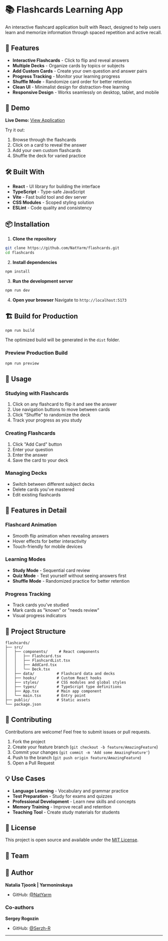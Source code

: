 # 📚 Flashcards Learning App

An interactive flashcard application built with React, designed to help users learn and memorize information through spaced repetition and active recall.

## 🌟 Features

- **Interactive Flashcards** - Click to flip and reveal answers
- **Multiple Decks** - Organize cards by topics or subjects
- **Add Custom Cards** - Create your own question and answer pairs
- **Progress Tracking** - Monitor your learning progress
- **Shuffle Mode** - Randomize card order for better retention
- **Clean UI** - Minimalist design for distraction-free learning
- **Responsive Design** - Works seamlessly on desktop, tablet, and mobile

## 🚀 Demo

**Live Demo:** [View Application](https://your-deployment-url.netlify.app)

Try it out:

1. Browse through the flashcards
2. Click on a card to reveal the answer
3. Add your own custom flashcards
4. Shuffle the deck for varied practice

## 🛠️ Built With

- **React** - UI library for building the interface
- **TypeScript** - Type-safe JavaScript
- **Vite** - Fast build tool and dev server
- **CSS Modules** - Scoped styling solution
- **ESLint** - Code quality and consistency

## 📦 Installation

1. **Clone the repository**

```bash
git clone https://github.com/NatYarm/flashcards.git
cd flashcards
```

2. **Install dependencies**

```bash
npm install
```

3. **Run the development server**

```bash
npm run dev
```

4. **Open your browser**
   Navigate to `http://localhost:5173`

## 🏗️ Build for Production

```bash
npm run build
```

The optimized build will be generated in the `dist` folder.

### Preview Production Build

```bash
npm run preview
```

## 📱 Usage

### Studying with Flashcards

1. Click on any flashcard to flip it and see the answer
2. Use navigation buttons to move between cards
3. Click "Shuffle" to randomize the deck
4. Track your progress as you study

### Creating Flashcards

1. Click "Add Card" button
2. Enter your question
3. Enter the answer
4. Save the card to your deck

### Managing Decks

- Switch between different subject decks
- Delete cards you've mastered
- Edit existing flashcards

## 🎨 Features in Detail

### Flashcard Animation

- Smooth flip animation when revealing answers
- Hover effects for better interactivity
- Touch-friendly for mobile devices

### Learning Modes

- **Study Mode** - Sequential card review
- **Quiz Mode** - Test yourself without seeing answers first
- **Shuffle Mode** - Randomized practice for better retention

### Progress Tracking

- Track cards you've studied
- Mark cards as "known" or "needs review"
- Visual progress indicators

## 📂 Project Structure

```
flashcards/
├── src/
│   ├── components/     # React components
│   │   ├── Flashcard.tsx
│   │   ├── FlashcardList.tsx
│   │   ├── AddCard.tsx
│   │   └── Deck.tsx
│   ├── data/          # Flashcard data and decks
│   ├── hooks/         # Custom React hooks
│   ├── styles/        # CSS modules and global styles
│   ├── types/         # TypeScript type definitions
│   ├── App.tsx        # Main app component
│   └── main.tsx       # Entry point
├── public/            # Static assets
└── package.json
```

## 🤝 Contributing

Contributions are welcome! Feel free to submit issues or pull requests.

1. Fork the project
2. Create your feature branch (`git checkout -b feature/AmazingFeature`)
3. Commit your changes (`git commit -m 'Add some AmazingFeature'`)
4. Push to the branch (`git push origin feature/AmazingFeature`)
5. Open a Pull Request

## 💡 Use Cases

- **Language Learning** - Vocabulary and grammar practice
- **Test Preparation** - Study for exams and quizzes
- **Professional Development** - Learn new skills and concepts
- **Memory Training** - Improve recall and retention
- **Teaching Tool** - Create study materials for students

## 📝 License

This project is open source and available under the [MIT License](LICENSE).

## 👥 Team

## 👤 Author

**Natalia Tjoonk | Yarmoninskaya**

- GitHub: [@NatYarm](https://github.com/NatYarm)

### Co-authors

**Sergey Rogozin**

- GitHub: [@Serzh-R](https://github.com/Serzh-R)

---
